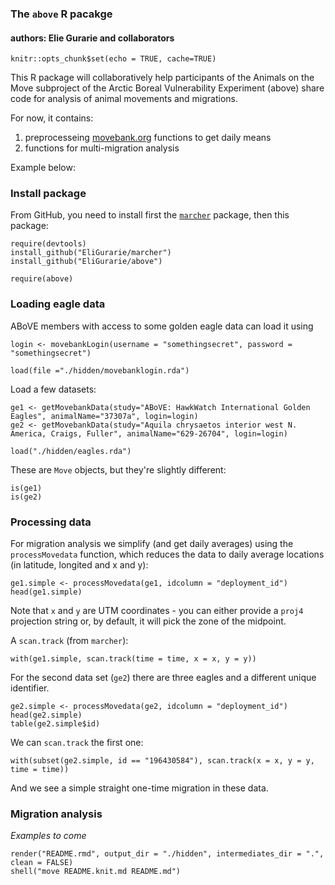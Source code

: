 ### The  `above` R pacakge
#### authors: Elie Gurarie and collaborators

```{r setup, include=FALSE}
knitr::opts_chunk$set(echo = TRUE, cache=TRUE)
```

This R package will collaboratively help participants of the Animals on the Move subproject of the Arctic Boreal Vulnerability Experiment (above) share code for analysis of animal movements and migrations. 

For now, it contains: 

1. preprocesseing [movebank.org]() functions to get daily means
2. functions for multi-migration analysis

Example below:


### Install package

From GitHub, you need to install first the [`marcher`](https://github.com/EliGurarie/marcher) package, then this package:

```{r, eval = FALSE}
require(devtools)
install_github("EliGurarie/marcher")
install_github("EliGurarie/above")
```

```{r, echo = FALSE, message=FALSE, warning=FALSE}
require(above)
```


### Loading eagle data

ABoVE members with access to some golden eagle data can load it using 

```{r, eval = FALSE}
login <- movebankLogin(username = "somethingsecret", password = "somethingsecret")
```

```{r, echo = FALSE}
load(file ="./hidden/movebanklogin.rda")
```

Load a few datasets:

```{r, eval = FALSE}
ge1 <- getMovebankData(study="ABoVE: HawkWatch International Golden Eagles", animalName="37307a", login=login) 
ge2 <- getMovebankData(study="Aquila chrysaetos interior west N. America, Craigs, Fuller", animalName="629-26704", login=login) 
```

```{r, echo = FALSE}
load("./hidden/eagles.rda")
```


These are `Move` objects, but they're slightly different:
```{r}
is(ge1)
is(ge2)
```

### Processing data

For migration analysis we simplify (and get daily averages) using the `processMovedata` function, which reduces the data to daily average locations (in latitude, longited and x and y):

```{r}
ge1.simple <- processMovedata(ge1, idcolumn = "deployment_id")
head(ge1.simple)
```

Note that `x` and `y` are UTM coordinates - you can either provide a `proj4` projection string or, by default, it will pick the zone of the midpoint. 

A `scan.track` (from `marcher`):

```{r, eval = FALSE, fig.height = 3}
with(ge1.simple, scan.track(time = time, x = x, y = y))
```


For the second data set (`ge2`) there are three eagles and a different unique identifier. 

```{r}
ge2.simple <- processMovedata(ge2, idcolumn = "deployment_id")
head(ge2.simple)
table(ge2.simple$id)
```

We can `scan.track` the first one:

```{r, eval = FALSE}
with(subset(ge2.simple, id == "196430584"), scan.track(x = x, y = y, time = time))
```

And we see a simple straight one-time migration in these data. 

### Migration analysis

*Examples to come*


```{r Render, echo =FALSE,  eval=FALSE, include = FALSE}
render("README.rmd", output_dir = "./hidden", intermediates_dir = ".", clean = FALSE)
shell("move README.knit.md README.md")
```

